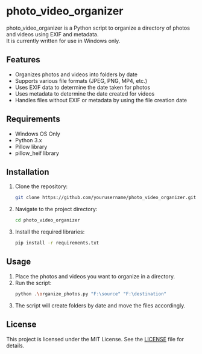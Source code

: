 # photo_video_organizer

photo_video_organizer is a Python script to organize a directory of photos and videos using EXIF and metadata.  
It is currently written for use in Windows only.  

## Features

- Organizes photos and videos into folders by date
- Supports various file formats (JPEG, PNG, MP4, etc.)
- Uses EXIF data to determine the date taken for photos
- Uses metadata to determine the date created for videos
- Handles files without EXIF or metadata by using the file creation date

## Requirements

- Windows OS Only
- Python 3.x
- Pillow library
- pillow_heif library

## Installation

1. Clone the repository:
    ```sh
    git clone https://github.com/yourusername/photo_video_organizer.git
    ```
2. Navigate to the project directory:
    ```sh
    cd photo_video_organizer
    ```
3. Install the required libraries:
    ```sh
    pip install -r requirements.txt
    ```

## Usage

1. Place the photos and videos you want to organize in a directory.
2. Run the script:
    ```sh
    python .\organize_photos.py "F:\source" "F:\destination"
    ```
3. The script will create folders by date and move the files accordingly.

## License

This project is licensed under the MIT License. See the [LICENSE](LICENSE) file for details.
